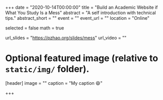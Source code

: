 +++
date = "2020-10-14T00:00:00"
title = "Build an Academic Website if What You Study Is a Mess"
abstract = "A self introduction with technical tips."
abstract_short = ""
event = ""
event_url = ""
location = "Online"

selected = false
math = true

url_slides = "https://pzhao.org/slides/mess"
url_video = ""

# Optional featured image (relative to `static/img/` folder).
[header]
image = ""
caption = "My caption :smile:"

+++

